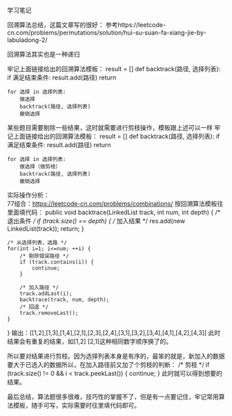 学习笔记

回溯算法总结，这篇文章写的很好：
参考https://leetcode-cn.com/problems/permutations/solution/hui-su-suan-fa-xiang-jie-by-labuladong-2/

回溯算法其实也是一种递归

牢记上面链接给出的回溯算法模板：
result = []
def backtrack(路径, 选择列表):
    if 满足结束条件:
        result.add(路径)
        return
    
    for 选择 in 选择列表:
        做选择
        backtrack(路径, 选择列表)
        撤销选择
		
某些题目需要剔除一些结果，这时就需要进行剪枝操作，模板跟上述可以一样
牢记上面链接给出的回溯算法模板：
result = []
def backtrack(路径, 选择列表):
    if 满足结束条件:
        result.add(路径)
        return
    
    for 选择 in 选择列表:
        做选择（做剪枝）
        backtrack(路径, 选择列表)
        撤销选择
		
实际操作分析：		
77组合：https://leetcode-cn.com/problems/combinations/
按回溯算法模板往里面填代码：
public void backtrace(LinkedList<Integer> track, int num, int depth) {
	/* 退出条件 */
	if (track.size() == depth) {
		/* 加入结果 */
		res.add(new LinkedList(track));
		return;
	}

	/* 从选择列表，选路 */
	for(int i=1; i<=num; ++i) {
		/* 剔除错误路径 */
		if (track.contains(i)) {
			continue;
		} 

		/* 加入路径 */
		track.addLast(i);
		backtrace(track, num, depth);
		/* 回退 */
		track.removeLast();
	}
}
输出：[[1,2],[1,3],[1,4],[2,1],[2,3],[2,4],[3,1],[3,2],[3,4],[4,1],[4,2],[4,3]]
此时结果会有重复的结果，如[1,2] [2,1]这种相同数字顺序换了的。

所以要对结果进行剪枝。因为选择列表本身是有序的，最笨的就是，新加入的数据要大于已选入的数据所以，在加入路径前又加了个剪枝的判断：
/* 剪枝 */
if (track.size() != 0 && i < track.peekLast()) {
	continue;
}
此时就可以得到想要的结果。

最后总结，算法题很多很难，技巧性的掌握不了，但是有一点要记住，牢记常用算法模板，随手可写，实际需要时往里填代码即可。